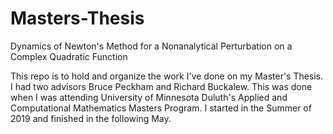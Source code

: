 # Masters-Thesis
Dynamics of Newton's Method for a Nonanalytical Perturbation on a Complex Quadratic Function


This repo is to hold and organize the work I've done on my Master's Thesis. I had two advisors Bruce Peckham and Richard Buckalew. This was done when I was attending University of Minnesota Duluth's Applied and Computational Mathematics Masters Program. I started in the Summer of 2019 and finished in the following May. 
